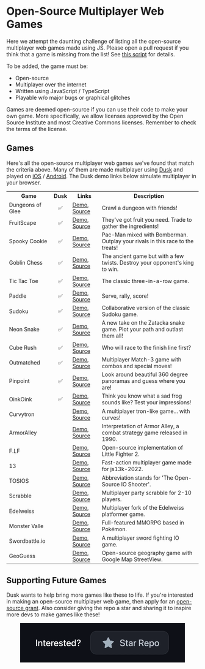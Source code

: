 # Open-Source Multiplayer Web Games

Here we attempt the daunting challenge of listing all the open-source multiplayer web games made using JS. Please open a pull request if you think that a game is missing from the list! See [this script](../scripts/update-open-source-games.js) for details.

To be added, the game must be:
- Open-source
- Multiplayer over the internet
- Written using JavaScript / TypeScript
- Playable w/o major bugs or graphical glitches

Games are deemed open-source if you can use their code to make your own game. More specifically, we allow licenses approved by the Open Source Institute and most Creative Commons licenses. Remember to check the terms of the license.

## Games

Here's all the open-source multiplayer web games we've found that match the criteria above. Many of them are made multiplayer using [Dusk](https://developers.rune.ai) and played on [iOS](https://apps.apple.com/us/app/dusk-games-and-voice-chat/id1450358364) / [Android](https://play.google.com/store/apps/details?id=ai.dusk.tincan). The Dusk demo links below simulate multiplayer in your browser.

<table>
  <tr>
    <th>Game</th>
    <th>Dusk</th>
    <th>Links</th>
    <th>Description</th>
  </tr>
  <tr>
    <td style="vertical-align: middle;">Dungeons of Glee</td>
    <td style="text-align: center; vertical-align: middle;">✅</td>
    <td style="vertical-align: middle;"><a href="https://app.rune.ai/dev-rRTWDp5D">Demo</a>, <a href="https://github.com/kevglass/dungeonsofglee">Source</a></td>
    <td style="vertical-align: middle;">Crawl a dungeon with friends!</td>
  </tr>
  <tr>
    <td style="vertical-align: middle;">FruitScape</td>
    <td style="text-align: center; vertical-align: middle;">✅</td>
    <td style="vertical-align: middle;"><a href="https://app.rune.ai/dev-R612gCec">Demo</a>, <a href="https://github.com/jallen-dev/fruitscape">Source</a></td>
    <td style="vertical-align: middle;">They've got fruit you need. Trade to gather the ingredients!</td>
  </tr>
  <tr>
    <td style="vertical-align: middle;">Spooky Cookie</td>
    <td style="text-align: center; vertical-align: middle;">✅</td>
    <td style="vertical-align: middle;"><a href="https://app.rune.ai/dev-5guffVqx">Demo</a>, <a href="https://github.com/wialy/react-game-jam-spooky-cookie">Source</a></td>
    <td style="vertical-align: middle;">Pac-Man mixed with Bomberman. Outplay your rivals in this race to the treats!</td>
  </tr>
  <tr>
    <td style="vertical-align: middle;">Goblin Chess</td>
    <td style="text-align: center; vertical-align: middle;">✅</td>
    <td style="vertical-align: middle;"><a href="https://app.rune.ai/dev-OVhXwPb9">Demo</a>, <a href="https://github.com/kickassCoderz/goblin-chess">Source</a></td>
    <td style="vertical-align: middle;">The ancient game but with a few twists. Destroy your opponent's king to win.</td>
  </tr>
  <tr>
    <td style="vertical-align: middle;">Tic Tac Toe</td>
    <td style="text-align: center; vertical-align: middle;">✅</td>
    <td style="vertical-align: middle;"><a href="https://developers.rune.ai/examples/tic-tac-toe/">Demo</a>, <a href="https://github.com/rune/rune/tree/staging/examples/tic-tac-toe">Source</a></td>
    <td style="vertical-align: middle;">The classic three-in-a-row game.</td>
  </tr>
  <tr>
    <td style="vertical-align: middle;">Paddle</td>
    <td style="text-align: center; vertical-align: middle;">✅</td>
    <td style="vertical-align: middle;"><a href="https://developers.rune.ai/examples/paddle/">Demo</a>, <a href="https://github.com/rune/rune/tree/staging/examples/paddle">Source</a></td>
    <td style="vertical-align: middle;">Serve, rally, score!</td>
  </tr>
  <tr>
    <td style="vertical-align: middle;">Sudoku</td>
    <td style="text-align: center; vertical-align: middle;">✅</td>
    <td style="vertical-align: middle;"><a href="https://developers.rune.ai/examples/sudoku/">Demo</a>, <a href="https://github.com/rune/rune/tree/staging/examples/sudoku">Source</a></td>
    <td style="vertical-align: middle;">Collaborative version of the classic Sudoku game.</td>
  </tr>
  <tr>
    <td style="vertical-align: middle;">Neon Snake</td>
    <td style="text-align: center; vertical-align: middle;">✅</td>
    <td style="vertical-align: middle;"><a href="https://developers.rune.ai/examples/neon-snake/">Demo</a>, <a href="https://github.com/rune/rune/tree/staging/examples/neon-snake">Source</a></td>
    <td style="vertical-align: middle;">A new take on the Zatacka snake game. Plot your path and outlast them all!</td>
  </tr>
  <tr>
    <td style="vertical-align: middle;">Cube Rush</td>
    <td style="text-align: center; vertical-align: middle;">✅</td>
    <td style="vertical-align: middle;"><a href="https://developers.rune.ai/examples/cube-rush/">Demo</a>, <a href="https://github.com/rune/rune/tree/staging/examples/cube-rush">Source</a></td>
    <td style="vertical-align: middle;">Who will race to the finish line first?</td>
  </tr>
  <tr>
    <td style="vertical-align: middle;">Outmatched</td>
    <td style="text-align: center; vertical-align: middle;">✅</td>
    <td style="vertical-align: middle;"><a href="https://developers.rune.ai/examples/outmatched/">Demo</a>, <a href="https://github.com/rune/rune/tree/staging/examples/outmatched">Source</a></td>
    <td style="vertical-align: middle;">Multiplayer Match-3 game with combos and special moves!</td>
  </tr>
  <tr>
    <td style="vertical-align: middle;">Pinpoint</td>
    <td style="text-align: center; vertical-align: middle;">✅</td>
    <td style="vertical-align: middle;"><a href="https://developers.rune.ai/examples/pinpoint/">Demo</a>, <a href="https://github.com/rune/rune/tree/staging/examples/pinpoint">Source</a></td>
    <td style="vertical-align: middle;">Look around beautiful 360 degree panoramas and guess where you are!</td>
  </tr>
  <tr>
    <td style="vertical-align: middle;">OinkOink</td>
    <td style="text-align: center; vertical-align: middle;">✅</td>
    <td style="vertical-align: middle;"><a href="https://developers.rune.ai/examples/oink-oink/">Demo</a>, <a href="https://github.com/rune/rune/tree/staging/examples/oink-oink">Source</a></td>
    <td style="vertical-align: middle;">Think you know what a sad frog sounds like? Test your impressions!</td>
  </tr>
  <tr>
    <td style="vertical-align: middle;">Curvytron</td>
    <td style="text-align: center; vertical-align: middle;"></td>
    <td style="vertical-align: middle;"><a href="http://www.curvytron.com/">Demo</a>, <a href="https://github.com/Curvytron/curvytron">Source</a></td>
    <td style="vertical-align: middle;">A multiplayer tron-like game... with curves!</td>
  </tr>
  <tr>
    <td style="vertical-align: middle;">ArmorAlley</td>
    <td style="text-align: center; vertical-align: middle;"></td>
    <td style="vertical-align: middle;"><a href="https://armor-alley.net">Demo</a>, <a href="https://github.com/scottschiller/ArmorAlley">Source</a></td>
    <td style="vertical-align: middle;">Interpretation of Armor Alley, a combat strategy game released in 1990.</td>
  </tr>
  <tr>
    <td style="vertical-align: middle;">F.LF</td>
    <td style="text-align: center; vertical-align: middle;"></td>
    <td style="vertical-align: middle;"><a href="https://project-f.github.io">Demo</a>, <a href="https://github.com/Project-F/F.LF">Source</a></td>
    <td style="vertical-align: middle;">Open-source implementation of Little Fighter 2.</td>
  </tr>
  <tr>
    <td style="vertical-align: middle;">13</td>
    <td style="text-align: center; vertical-align: middle;"></td>
    <td style="vertical-align: middle;"><a href="https://iioi.herokuapp.com/">Demo</a>, <a href="https://github.com/eliasku/13">Source</a></td>
    <td style="vertical-align: middle;">Fast-action multiplayer game made for js13k-2022.</td>
  </tr>
  <tr>
    <td style="vertical-align: middle;">TOSIOS</td>
    <td style="text-align: center; vertical-align: middle;"></td>
    <td style="vertical-align: middle;"><a href="https://tosios.online/">Demo</a>, <a href="https://github.com/halftheopposite/TOSIOS">Source</a></td>
    <td style="vertical-align: middle;">Abbreviation stands for 'The Open-Source IO Shooter'.</td>
  </tr>
  <tr>
    <td style="vertical-align: middle;">Scrabble</td>
    <td style="text-align: center; vertical-align: middle;"></td>
    <td style="vertical-align: middle;"><a href="https://scrabble.bencuan.me/#/">Demo</a>, <a href="https://github.com/64bitpandas/SimultaneousScrabble">Source</a></td>
    <td style="vertical-align: middle;">Multiplayer party scrabble for 2-10 players.</td>
  </tr>
  <tr>
    <td style="vertical-align: middle;">Edelweiss</td>
    <td style="text-align: center; vertical-align: middle;"></td>
    <td style="vertical-align: middle;"><a href="https://makc.github.io/Edelweiss/">Demo</a>, <a href="https://github.com/makc/Edelweiss">Source</a></td>
    <td style="vertical-align: middle;">Multiplayer fork of the Edelweiss platformer game.</td>
  </tr>
  <tr>
    <td style="vertical-align: middle;">Monster Valle</td>
    <td style="text-align: center; vertical-align: middle;"></td>
    <td style="vertical-align: middle;"><a href="https://monstervalle.onrender.com">Demo</a>, <a href="https://github.com/ivopc/Monster-Valle/">Source</a></td>
    <td style="vertical-align: middle;">Full-featured MMORPG based in Pokémon.</td>
  </tr>
  <tr>
    <td style="vertical-align: middle;">Swordbattle.io</td>
    <td style="text-align: center; vertical-align: middle;"></td>
    <td style="vertical-align: middle;"><a href="https://swordbattle.io/">Demo</a>, <a href="https://github.com/codergautam/swordbattle.io">Source</a></td>
    <td style="vertical-align: middle;">A multiplayer sword fighting IO game.</td>
  </tr>
  <tr>
    <td style="vertical-align: middle;">GeoGuess</td>
    <td style="text-align: center; vertical-align: middle;"></td>
    <td style="vertical-align: middle;"><a href="https://geoguess.games">Demo</a>, <a href="https://github.com/GeoGuess/GeoGuess">Source</a></td>
    <td style="vertical-align: middle;">Open-source geography game with Google Map StreetView.</td>
  </tr>
</table>


## Supporting Future Games 

Dusk wants to help bring more games like these to life. If you're interested in making an open-source multiplayer web game, then apply for an [open-source grant](./README.md). Also consider giving the repo a star and sharing it to inspire more devs to make games like these!

<div align="center">
<picture>
<source media="(prefers-color-scheme: light)" srcset="../docs/static/img/star-the-repo-light.gif" >
<source media="(max-width: 543px)" srcset="../docs/static/img/star-the-repo-dark-mobile.gif" >
<img src="../docs/static/img/star-the-repo-dark.gif" alt="An animation encouraging readers to star the GitHub repo if they're interested." width="432" height="103" >
</picture>
</div>
